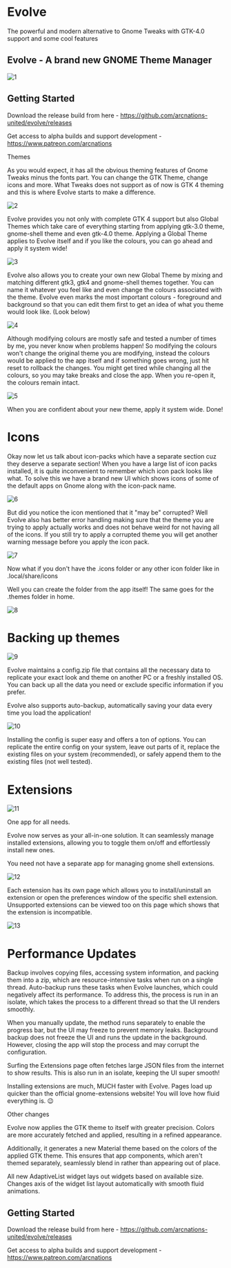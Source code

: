 # Evolve

The powerful and modern alternative to Gnome Tweaks with GTK-4.0 support and some cool features

## Evolve - A brand new GNOME Theme Manager
![1](https://github.com/arcnations-united/evolve/assets/114287507/4a9c19b2-afb9-422d-aabd-401c6ecae3c8)


## Getting Started

Download the release build from here -
https://github.com/arcnations-united/evolve/releases

Get access to alpha builds and support development -
https://www.patreon.com/arcnations

Themes

As you would expect, it has all the obvious theming features of Gnome Tweaks minus the fonts part. You can change the GTK Theme, change icons and more. What Tweaks does not support as of now is GTK 4 theming and this is where Evolve starts to make a difference.

![2](https://github.com/arcnations-united/evolve/assets/114287507/cdd4d19c-4fbc-425a-bf5f-cc585da78922)

Evolve provides you not only with complete GTK 4 support but also Global Themes which take care of everything starting from applying gtk-3.0 theme, gnome-shell theme and even gtk-4.0 theme. Applying a Global Theme applies to Evolve itself and if you like the colours, you can go ahead and apply it system wide!

![3](https://github.com/arcnations-united/evolve/assets/114287507/99f3c98a-2ae0-448b-bbef-7f96c18998ae)

Evolve also allows you to create your own new Global Theme by mixing and matching different gtk3, gtk4 and gnome-shell themes together. You can name it whatever you feel like and even change the colours associated with the theme. Evolve even marks the most important colours - foreground and background so that you can edit them first to get an idea of what you theme would look like. (Look below)

![4](https://github.com/arcnations-united/evolve/assets/114287507/987349ce-bcfb-43ed-830f-a046d91cfc94)

Although modifying colours are mostly safe and tested a number of times by me, you never know when problems happen! So modifying the colours won't change the original theme you are modifying, instead the colours would be applied to the app itself and if something goes wrong, just hit reset to rollback the changes. You might get tired while changing all the colours, so you may take breaks and close the app. When you re-open it, the colours remain intact.

![5](https://github.com/arcnations-united/evolve/assets/114287507/600171f4-cf31-4711-b800-cc2f2f281c20)

When you are confident about your new theme, apply it system wide. Done!

# Icons

Okay now let us talk about icon-packs which have a separate section cuz they deserve a separate section! When you have a large list of icon packs installed, it is quite inconvenient to remember which icon pack looks like what. To solve this we have a brand new UI which shows icons of some of the default apps on Gnome along with the icon-pack name.

![6](https://github.com/arcnations-united/evolve/assets/114287507/8338e754-518c-4fa1-a2df-6a2157fae514)

But did you notice the icon mentioned that it "may be" corrupted? Well Evolve also has better error handling making sure that the theme you are trying to apply actually works and does not behave weird for not having all of the icons. If you still try to apply a corrupted theme you will get another warning message before you apply the icon pack.

![7](https://github.com/arcnations-united/evolve/assets/114287507/9a6846b4-7416-4837-b69a-98c341e53f52)

Now what if you don't have the .icons folder or any other icon folder like in .local/share/icons

Well you can create the folder from the app itself! The same goes for the .themes folder in home.

![8](https://github.com/arcnations-united/evolve/assets/114287507/2a271b91-d047-4800-842c-fa20c3ee27d6)

# Backing up themes
![9](https://github.com/arcnations-united/evolve/assets/114287507/09cf94cc-870e-4ebf-9954-a46d5bb1e58e)

Evolve maintains a config.zip file that contains all the necessary data to replicate your exact look and theme on another PC or a freshly installed OS. You can back up all the data you need or exclude specific information if you prefer.

Evolve also supports auto-backup, automatically saving your data every time you load the application!

![10](https://github.com/arcnations-united/evolve/assets/114287507/9fc9972c-ae4d-4cad-a195-89ec5036d46c)

Installing the config is super easy and offers a ton of options. You can replicate the entire config on your system, leave out parts of it, replace the existing files on your system (recommended), or safely append them to the existing files (not well tested).

# Extensions

![11](https://github.com/arcnations-united/evolve/assets/114287507/d4349c72-eb2f-4968-b854-565e261d2143)

One app for all needs.

Evolve now serves as your all-in-one solution. It can seamlessly manage installed extensions, allowing you to toggle them on/off and effortlessly install new ones. 

You need not have a separate app for managing gnome shell extensions.

![12](https://github.com/arcnations-united/evolve/assets/114287507/13d8068b-8881-474a-8c4a-f0a420fa6ab9)

Each extension has its own page which allows you to install/uninstall an extension or open the preferences window of the specific shell extension. Unsupported extensions can be viewed too on this page which shows that the extension is incompatible.

![13](https://github.com/arcnations-united/evolve/assets/114287507/a47d7608-3417-41c9-b28b-37167c340f99)

# Performance Updates

Backup involves copying files, accessing system information, and packing them into a zip, which are resource-intensive tasks when run on a single thread. Auto-backup runs these tasks when Evolve launches, which could negatively affect its performance. To address this, the process is run in an isolate, which takes the process to a different thread so that the UI renders smoothly.

When you manually update, the method runs separately to enable the progress bar, but the UI may freeze to prevent memory leaks. Background backup does not freeze the UI and runs the update in the background. However, closing the app will stop the process and may corrupt the configuration.

Surfing the Extensions page often fetches large JSON files from the internet to show results. This is also run in an isolate, keeping the UI super smooth!

Installing extensions are much, MUCH faster with Evolve. Pages load up quicker than the official gnome-extensions website! You will love how fluid everything is. 😉

Other changes

Evolve now applies the GTK theme to itself with greater precision. Colors are more accurately fetched and applied, resulting in a refined appearance.

Additionally, it generates a new Material theme based on the colors of the applied GTK theme. This ensures that app components, which aren't themed separately, seamlessly blend in rather than appearing out of place.

All new AdaptiveList widget lays out widgets based on available size. Changes axis of the widget list layout automatically with smooth fluid animations.


## Getting Started

Download the release build from here -
https://github.com/arcnations-united/evolve/releases

Get access to alpha builds and support development -
https://www.patreon.com/arcnations
